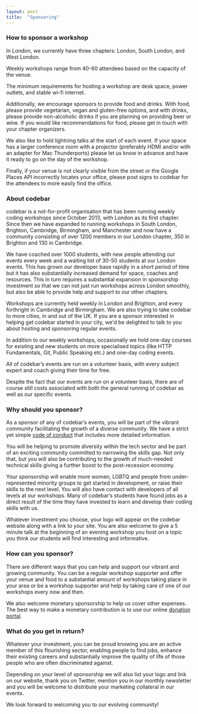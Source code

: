 ```yaml
---
layout: post
title:  "Sponsoring"
---
```


### How to sponsor a workshop

In London, we currently have three chapters: London, South London, and West London.

Weekly workshops range from 40-60 attendees based on the capacity of the venue.

The minimum requirements for hosting a workshop are desk space, power outlets, and stable wi-fi internet.

Additionally, we encourage sponsors to provide food and drinks. With food, please provide vegetarian, vegan and gluten-free options, and with drinks, please provide non-alcoholic drinks if you are planning on providing beer or wine. If you would like recommendations for food, please get in touch with your chapter organizers.

We also like to hold lightning talks at the start of each event. If your space has a larger conference room with a projector (preferably HDMI and/or with an adapter for Mac Thunderports) please let us know in advance and have it ready to go on the day of the workshop.

Finally, if your venue is not clearly visible from the street or the Google Places API incorrectly locates your office, please post signs to codebar for the attendees to more easily find the office.

### About codebar

codebar is a not-for-profit organisation that has been running weekly coding workshops since October 2013, with London as its first chapter. Since then we have expanded to running workshops in South London, Brighton, Cambridge, Birmingham, and Manchester and now have a community consisting of over 1200 members in our London chapter, 350 in Brighton and 130 in Cambridge.

We have coached over 1000 students, with new people attending our events every week and a waiting list of 30-50 students at our London events. This has grown our developer base rapidly in a short period of time but it has also substantially increased demand for space, coaches and resources. This in turn requires a substantial expansion in sponsorship investment so that we can not just run workshops across London smoothly, but also be able to provide help and support to our other chapters.

Workshops are currently held weekly in London and Brighton, and every forthright in Cambridge and Birmingham. We are also trying to take codebar to more cities, in and out of the UK. If you are a sponsor interested in helping get codebar started in your city, we'd be delighted to talk to you about hosting and sponsoring regular events.

In addition to our weekly workshops, occasionally we hold one-day courses for existing and new students on more specialised topics (like HTTP Fundamentals, Git, Public Speaking etc.) and one-day coding events.

All of codebar’s events are run on a volunteer basis, with every subject expert and coach giving their time for free.

Despite the fact that our events are run on a volunteer basis, there are of course still costs associated with both the general running of codebar as well as our specific events.

### Why should you sponsor?

As a sponsor of any of codebar’s events, you will be part of the vibrant community facilitating the growth of a diverse community. We have a strict yet simple [code of conduct](http://codebar.io/code-of-conduct) that includes more detailed information.

You will be helping to promote diversity within the tech sector and be part of an exciting community committed to narrowing the skills gap. Not only that, but you will also be contributing to the growth of much-needed technical skills giving a further boost to the post-recession economy.

Your sponsorship will enable more women, LGBTQ and people from under-represented minority groups to get started in development, or raise their skills to the next level. You will also have contact with developers of all levels at our workshops. Many of codebar’s students have found jobs as a direct result of the time they have invested to learn and develop their coding skills with us.

Whatever investment you choose, your logo will appear on the codebar website along with a link to your site. You are also welcome to give a 5 minute talk at the beginning of an evening workshop you host on a topic you think our students will find interesting and informative.


### How can you sponsor?

There are different ways that you can help and support our vibrant and growing community. You can be a regular workshop supporter and offer your venue and food to a substantial amount of workshops taking place in your area or be a workshop supporter and help by taking care of one of our workshops every now and then.

We also welcome monetary sponsorship to help us cover other expenses. The best way to make a monetary contribution is to use our online [donation portal](http://donate.codebar.io).


### What do you get in return?

Whatever your investment, you can be proud knowing you are an active member of this flourishing sector, enabling people to find jobs, enhance their existing careers and substantially improve the quality of life of those people who are often discriminated against.

Depending on your level of sponsorship we will also list your logo and link on our website, thank you on Twitter, mention you in our monthly newsletter and you will be welcome to distribute your marketing collateral in our events.

We look forward to welcoming you to our evolving community!
